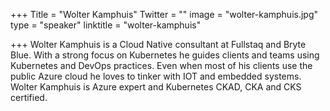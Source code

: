 +++
Title = "Wolter Kamphuis"
Twitter = ""
image = "wolter-kamphuis.jpg"
type = "speaker"
linktitle = "wolter-kamphuis"

+++
Wolter Kamphuis is a Cloud Native consultant at Fullstaq and Bryte Blue. With a strong focus on Kubernetes he guides clients and teams using Kubernetes and DevOps practices. Even when most of his clients use the public Azure cloud he loves to tinker with IOT and embedded systems. Wolter Kamphuis is Azure expert and Kubernetes CKAD, CKA and CKS certified.

